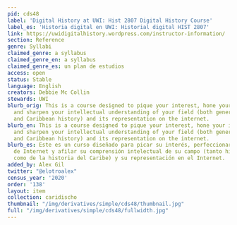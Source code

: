 ```yaml
---
pid: cds48
label: 'Digital History at UWI: Hist 2807 Digital History Course'
label_es: 'Historia digital en UWI: Historial digital HIST 2807'
link: https://uwidigitalhistory.wordpress.com/instructor-information/
section: Reference
genre: Syllabi
claimed_genre: a syllabus
claimed_genre_en: a syllabus
claimed_genre_es: un plan de estudios
access: open
status: Stable
language: English
creators: Debbie Mc Collin
stewards: UWI
blurb_orig: This is a course designed to pique your interest, hone your internet skills
  and sharpen your intellectual understanding of your field (both general history
  and Caribbean history) and its representation on the internet.
blurb_en: This is a course designed to pique your interest, hone your internet skills
  and sharpen your intellectual understanding of your field (both general history
  and Caribbean history) and its representation on the internet.
blurb_es: Este es un curso diseñado para picar su interés, perfeccionar sus habilidades
  de Internet y afilar su comprensión intelectual de su campo (tanto historia general
  como de la historia del Caribe) y su representación en el Internet.
added_by: Alex Gil
twitter: "@elotroalex"
census_year: '2020'
order: '138'
layout: item
collection: caridischo
thumbnail: "/img/derivatives/simple/cds48/thumbnail.jpg"
full: "/img/derivatives/simple/cds48/fullwidth.jpg"
---
```

